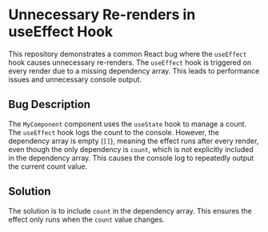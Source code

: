 # Unnecessary Re-renders in useEffect Hook

This repository demonstrates a common React bug where the `useEffect` hook causes unnecessary re-renders. The `useEffect` hook is triggered on every render due to a missing dependency array.  This leads to performance issues and unnecessary console output.

## Bug Description

The `MyComponent` component uses the `useState` hook to manage a count.  The `useEffect` hook logs the count to the console.  However, the dependency array is empty (`[]`), meaning the effect runs after every render, even though the only dependency is `count`, which is not explicitly included in the dependency array. This causes the console log to repeatedly output the current count value.

## Solution

The solution is to include `count` in the dependency array. This ensures the effect only runs when the `count` value changes. 